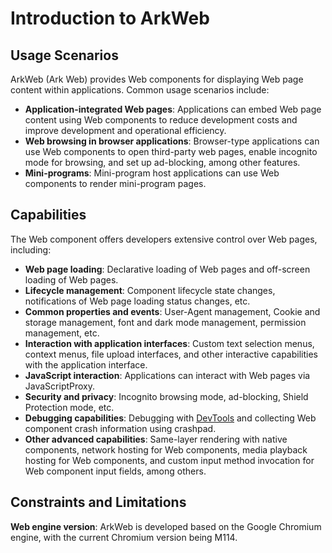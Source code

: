 # Introduction to ArkWeb

## Usage Scenarios

ArkWeb (Ark Web) provides Web components for displaying Web page content within applications. Common usage scenarios include:

- **Application-integrated Web pages**: Applications can embed Web page content using Web components to reduce development costs and improve development and operational efficiency.
- **Web browsing in browser applications**: Browser-type applications can use Web components to open third-party web pages, enable incognito mode for browsing, and set up ad-blocking, among other features.
- **Mini-programs**: Mini-program host applications can use Web components to render mini-program pages.

## Capabilities

The Web component offers developers extensive control over Web pages, including:

- **Web page loading**: Declarative loading of Web pages and off-screen loading of Web pages.
- **Lifecycle management**: Component lifecycle state changes, notifications of Web page loading status changes, etc.
- **Common properties and events**: User-Agent management, Cookie and storage management, font and dark mode management, permission management, etc.
- **Interaction with application interfaces**: Custom text selection menus, context menus, file upload interfaces, and other interactive capabilities with the application interface.
- **JavaScript interaction**: Applications can interact with Web pages via JavaScriptProxy.
- **Security and privacy**: Incognito browsing mode, ad-blocking, Shield Protection mode, etc.
- **Debugging capabilities**: Debugging with [DevTools](cj-web-debugging-with-devtools.md) and collecting Web component crash information using crashpad.
- **Other advanced capabilities**: Same-layer rendering with native components, network hosting for Web components, media playback hosting for Web components, and custom input method invocation for Web component input fields<!--RP1--><!--RP1End-->, among others.

## Constraints and Limitations

**Web engine version**: ArkWeb is developed based on the Google Chromium engine, with the current Chromium version being M114.